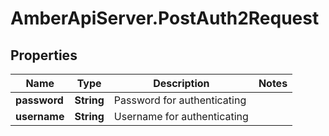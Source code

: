 # AmberApiServer.PostAuth2Request

## Properties
Name | Type | Description | Notes
------------ | ------------- | ------------- | -------------
**password** | **String** | Password for authenticating | 
**username** | **String** | Username for authenticating | 
